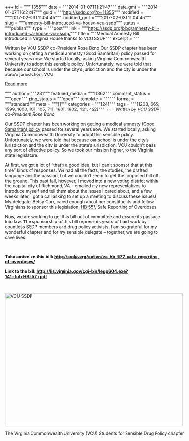 +++
id = """11355"""
date = """2014-01-07T11:21:47"""
date_gmt = """2014-01-07T16:21:47"""
guid = """http://ssdp.org/?p=11355"""
modified = """2017-02-03T11:04:45"""
modified_gmt = """2017-02-03T11:04:45"""
slug = """amnesty-bill-introduced-va-house-vcu-ssdp"""
status = """publish"""
type = """post"""
link = """https://ssdp.org/blog/amnesty-bill-introduced-va-house-vcu-ssdp/"""
title = """Medical Amnesty Bill introduced in Virginia House thanks to VCU SSDP"""
excerpt = """<p>Written by VCU SSDP co-President Rose Bono Our SSDP chapter has been working on getting a medical amnesty (Good Samaritan) policy passed for several years now. We started locally, asking Virginia Commonwealth University to adopt this sensible policy. Unfortunately, we were told that because our school is under the city’s jurisdiction and the city is under the state’s jurisdiction, VCU</p>
<div class="h10"></div>
<p><a class="more-link2 flat" href="https://ssdp.org/blog/amnesty-bill-introduced-va-house-vcu-ssdp/">Read more</a></p>
"""
author = """231"""
featured_media = """11362"""
comment_status = """open"""
ping_status = """open"""
template = """"""
format = """standard"""
meta = """[]"""
categories = """[24]"""
tags = """[1208, 665, 1599, 1600, 101, 105, 711, 1601, 1602, 421, 422]"""
+++
<em>Written by <a title="VCU SSDP" href="http://ssdp.org/chapters/mid-atlantic/virginia/virginia-commonwealth-university-vcu/" target="_blank">VCU SSDP</a> co-President Rose Bono</em>



Our SSDP chapter has been working on getting a <a title="911 Good Samaritan Policy" href="http://ssdp.org/campaigns/call-911-good-samaritan-policies/" target="_blank">medical amnesty (Good Samaritan) policy</a> passed for several years now. We started locally, asking Virginia Commonwealth University to adopt this sensible policy. Unfortunately, we were told that because our school is under the city’s jurisdiction and the city is under the state’s jurisdiction, VCU couldn’t pass any sort of effective policy. So we took our mission higher, to the Virginia state legislature.



At first, we got a lot of “that’s a good idea, but I can’t sponsor that at this time” kinds of responses. We had all the facts, the studies, the drafted language and the passion, but we couldn’t seem to get the proposed bill off the ground. This past fall, however, I moved into a new voting district within the capital city of Richmond, VA. I emailed my new representatives to introduce myself and tell them about the issues I cared about, and a few weeks later, I got a call asking to set up a meeting to discuss these issues! My delegate, Betsy Carr, cared enough about her constituents and fellow Virginians to sponsor this legislation, <a title="VA HB 557" href="http://lis.virginia.gov/cgi-bin/legp604.exe?141+ful+HB557+pdf" target="_blank">HB 557</a>, Safe Reporting of Overdoses.



Now, we are working to get this bill out of committee and ensure its passage into law. The sponsorship of this bill represents years of hard work by countless SSDP members and drug policy activists. I am so grateful for my wonderful chapter and for my sensible delegate – together, we are going to save lives.



&nbsp;



<strong>Take action on this bill: <a title="Take action on VA HB 577" href="http://ssdp.org/action/va-hb-577-safe-reporting-of-overdoses/" target="_blank">http://ssdp.org/action/va-hb-577-safe-reporting-of-overdoses/</a></strong>



<strong>Link to the bill: <a href="http://lis.virginia.gov/cgi-bin/legp604.exe?141+ful+HB557+pdf" target="_blank">http://lis.virginia.gov/cgi-bin/legp604.exe?141+ful+HB557+pdf</a></strong>



&nbsp;



<div id="attachment_11362" style="width: 586px" class="wp-caption aligncenter"><a href="/assets/2014/01/1491773_10100650249586816_1127107248_n.jpg"><img class=" wp-image-11362 " alt="VCU SSDP" src="http://ssdp.org/assets/2014/01/1491773_10100650249586816_1127107248_n.jpg" width="576" height="432" /></a><p class="wp-caption-text">The Virginia Commonwealth University (VCU) Students for Sensible Drug Policy chapter</p></div>



&nbsp;
